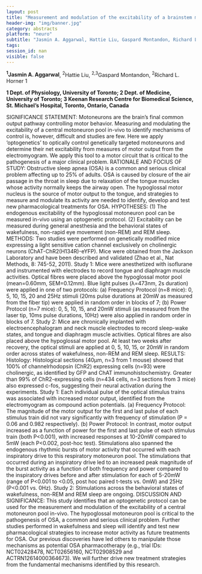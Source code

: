 ```yaml
---
layout: post
title: "Measurement and modulation of the excitability of a brainstem motoneuron pool in-vivo"
header-img: "img/banner.jpg"
category: abstracts
platform: "neuro"
subtitle: "Jasmin A. Aggarwal, Hattie Liu, Gaspard Montandon, Richard L. Horner 1"
tags: 
session_id: nan
visible: false
---
```

**<sup>1</sup>Jasmin A. Aggarwal**, <sup>2</sup>Hattie Liu, <sup>2,3</sup>Gaspard Montandon, <sup>2</sup>Richard L. Horner 1

__1 Dept. of Physiology, University of Toronto; 2 Dept. of Medicine, University of Toronto; 3 Keenan Research Centre for Biomedical Science, St. Michael’s Hospital, Toronto, Ontario, Canada__

SIGNIFICANCE STATEMENT: Motoneurons are the brain’s final common output pathway controlling motor behavior. Measuring and modulating the excitability of a central motoneuron pool in-vivo to identify mechanisms of control is, however, difficult and studies are few. Here we apply ‘optogenetics’ to optically control genetically targeted motoneurons and determine their net excitability from measures of motor output from the electromyogram. We apply this tool to a motor circuit that is critical to the pathogenesis of a major clinical problem. 
RATIONALE AND FOCIUS OF STUDY: Obstructive sleep apnea (OSA) is a common and serious clinical problem affecting up to 25% of adults. OSA is caused by closure of the air passage in the throat in sleep due to relaxation of the tongue muscles whose activity normally keeps the airway open. The hypoglossal motor nucleus is the source of motor output to the tongue, and strategies to measure and modulate its activity are needed to identify, develop and test new pharmacological treatments for OSA.
HYPOTHESES: (1) The endogenous excitability of the hypoglossal motoneuron pool can be measured in-vivo using an optogenetic protocol. (2) Excitability can be measured during general anesthesia and the behavioral states of wakefulness, non-rapid eye movement (non-REM) and REM sleep. 
METHODS: Two studies were performed on genetically modified mice expressing a light sensitive cation channel exclusively on cholinergic neurons (ChAT-ChR2(H134R)-eYFP). Mice were obtained from the Jackson Laboratory and have been described and validated (Zhao et al., Nat Methods, 8: 745-52, 2011). 
Study 1: Mice were anesthetized with isoflurane and instrumented with electrodes to record tongue and diaphragm muscle activities. Optical fibres were placed above the hypoglossal motor pool (mean=0.60mm, SEM=0.12mm). Blue light pulses (λ=473nm, 2s duration) were applied in one of two protocols: (a) Frequency Protocol (n=8 mice): 0, 5, 10, 15, 20 and 25Hz stimuli (20ms pulse durations at 20mW as measured from the fiber tip) were applied in random order in blocks of 7; (b) Power Protocol (n=7 mice): 0, 5, 10, 15, and 20mW stimuli (as measured from the laser tip, 10ms pulse durations, 10Hz) were also applied in random order in blocks of 7. 
Study 2: Mice are chronically implanted with electroencephalogram and neck muscle electrodes to record sleep-wake states, and tongue and diaphragm muscle activities. Optical fibres are also placed above the hypoglossal motor pool. At least two weeks after recovery, the optical stimuli are applied at 0, 5, 10, 15, or 20mW in random order across states of wakefulness, non-REM and REM sleep. 
RESULTS: Histology: Histological sections (40μm, n=3 from 1 mouse) showed that 100% of channelrhodopsin (ChR2) expressing cells (n=93) were cholinergic, as identified by GFP and ChAT immunohistochemistry. Greater than 99% of ChR2-expressing cells (n=434 cells, n=3 sections from 3 mice) also expressed c-fos, suggesting their neural activation during the experiments. Study 1: Each individual pulse of the optical stimulus trains was associated with increased motor output, identified from the electromyogram as compound action potentials. (a) Frequency Protocol: The magnitude of the motor output for the first and last pulse of each stimulus train did not vary significantly with frequency of stimulation (P = 0.06 and 0.982 respectively). (b) Power Protocol: In contrast, motor output increased as a function of power for the first and last pulse of each stimulus train (both P<0.001), with increased responses at 10-20mW compared to 5mW (each P<0.002, post-hoc test). Stimulations also spanned the endogenous rhythmic bursts of motor activity that occurred with each inspiratory drive to this respiratory motoneuron pool.  The stimulations that occurred during an inspiratory drive led to an increased peak magnitude of the burst activity as a function of both frequency and power compared to the inspiratory drives before and after stimulation for each of 5-20mW (range of P<0.001 to <0.05, post hoc paired t-tests vs. 0mW) and 25Hz (P<0.001 vs. 0Hz). Study 2: Stimulations across the behavioral states of wakefulness, non-REM and REM sleep are ongoing.
DISCUSSION AND SIGNIFICANCE: This study identifies that an optogenetic protocol can be used for the measurement and modulation of the excitability of a central motoneuron pool in-vivo. The hypoglossal motoneuron pool is critical to the pathogenesis of OSA, a common and serious clinical problem. Further studies performed in wakefulness and sleep will identify and test new pharmacological strategies to increase motor activity as future treatments for OSA. Our previous discoveries have led others to manipulate those mechanisms as potential OSA pharmacotherapy (e.g., trial IDs: NCT02428478, NCT02656160, NCT02908529 and ACTRN12614000364673). We will further drive new treatment strategies from the fundamental mechanisms identified by this research.